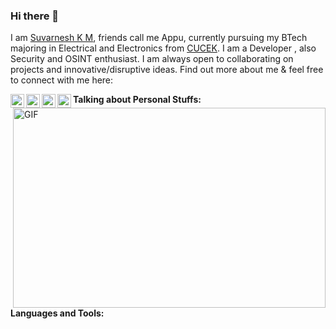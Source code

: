 ### Hi there 👋

I am [Suvarnesh K M](https://suvarneshkm.github.io/), friends call me Appu, currently pursuing my BTech majoring in Electrical and Electronics from [CUCEK](http://cucek.in/). I am a Developer , also Security and OSINT enthusiast. I am always open to collaborating on projects and innovative/disruptive ideas. Find out more about me & feel free to connect with me here:


<a href="https://twitter.com/SuvarneshKM">
  <img align="left" alt="Suvarnesh K M | Twitter" width="22px" src="https://github.com/SuvarneshKM/SuvarneshKM/blob/main/icons/twitter.svg" />
</a>
<a href="https://www.linkedin.com/in/suvarnesh-km/">
  <img align="left" alt="Suvarnesh K M | Linkedin" width="22px" src="https://github.com/SuvarneshKM/SuvarneshKM/blob/main/icons/linkedin.svg" />
</a>
<a href="https://www.facebook.com/suvarneshkm/">
  <img align="left" alt="Suvarnesh K M | Facebook" width="22px" src="https://github.com/SuvarneshKM/SuvarneshKM/blob/main/icons/facebook.svg" />
</a>
<a href="https://www.instagram.com/_suvarnesh.rdg_/">
  <img align="left" alt="Suvarnesh K M | Instagram" width="22px" src="https://github.com/SuvarneshKM/SuvarneshKM/blob/main/icons/instagram.svg" />
</a>
  
<img align="right" alt="GIF" src="https://github.com/SuvarneshKM/SuvarneshKM/blob/main/code.gif?raw=true" width="500" height="320" />

**Talking about Personal Stuffs:**


**Languages and Tools:**  



